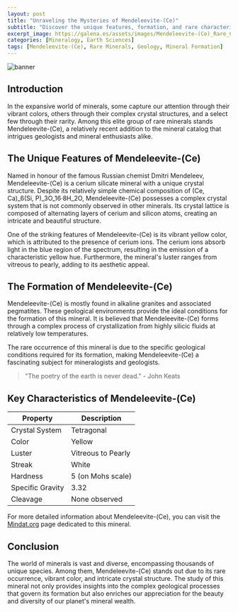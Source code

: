 ```yaml
---
layout: post
title: "Unraveling the Mysteries of Mendeleevite-(Ce)"
subtitle: "Discover the unique features, formation, and rare characteristics of the mineral Mendeleevite-(Ce)."
excerpt_image: https://galena.es/assets/images/Mendeleevite-(Ce)_Rare_Characteristics.png
categories: [Mineralogy, Earth Sciences]
tags: [Mendeleevite-(Ce), Rare Minerals, Geology, Mineral Formation]
---
```


![banner](https://galena.es/assets/images/Mendeleevite-(Ce)_Rare_Characteristics.png "Close-up image of Mendeleevite-(Ce), showcasing its distinct crystal structure and vibrant colors, highlighting the rare characteristics and formation processes of this unique mineral.")

## Introduction

In the expansive world of minerals, some capture our attention through their vibrant colors, others through their complex crystal structures, and a select few through their rarity. Among this elite group of rare minerals stands Mendeleevite-(Ce), a relatively recent addition to the mineral catalog that intrigues geologists and mineral enthusiasts alike.

## The Unique Features of Mendeleevite-(Ce)

Named in honour of the famous Russian chemist Dmitri Mendeleev, Mendeleevite-(Ce) is a cerium silicate mineral with a unique crystal structure. Despite its relatively simple chemical composition of (Ce, Ca)_6(Si, P)_3O_16·8H_2O, Mendeleevite-(Ce) possesses a complex crystal system that is not commonly observed in other minerals. Its crystal lattice is composed of alternating layers of cerium and silicon atoms, creating an intricate and beautiful structure.

One of the striking features of Mendeleevite-(Ce) is its vibrant yellow color, which is attributed to the presence of cerium ions. The cerium ions absorb light in the blue region of the spectrum, resulting in the emission of a characteristic yellow hue. Furthermore, the mineral's luster ranges from vitreous to pearly, adding to its aesthetic appeal.

## The Formation of Mendeleevite-(Ce)

Mendeleevite-(Ce) is mostly found in alkaline granites and associated pegmatites. These geological environments provide the ideal conditions for the formation of this mineral. It is believed that Mendeleevite-(Ce) forms through a complex process of crystallization from highly silicic fluids at relatively low temperatures.

The rare occurrence of this mineral is due to the specific geological conditions required for its formation, making Mendeleevite-(Ce) a fascinating subject for mineralogists and geologists.

> "The poetry of the earth is never dead." - John Keats

## Key Characteristics of Mendeleevite-(Ce)

| Property         | Description          |
|------------------|----------------------|
| Crystal System   | Tetragonal           |
| Color            | Yellow               |
| Luster           | Vitreous to Pearly   |
| Streak           | White                |
| Hardness         | 5 (on Mohs scale)    |
| Specific Gravity | 3.32                 |
| Cleavage         | None observed        |

For more detailed information about Mendeleevite-(Ce), you can visit the [Mindat.org](https://www.mindat.org/min-26714.html) page dedicated to this mineral.

## Conclusion

The world of minerals is vast and diverse, encompassing thousands of unique species. Among them, Mendeleevite-(Ce) stands out due to its rare occurrence, vibrant color, and intricate crystal structure. The study of this mineral not only provides insights into the complex geological processes that govern its formation but also enriches our appreciation for the beauty and diversity of our planet's mineral wealth.